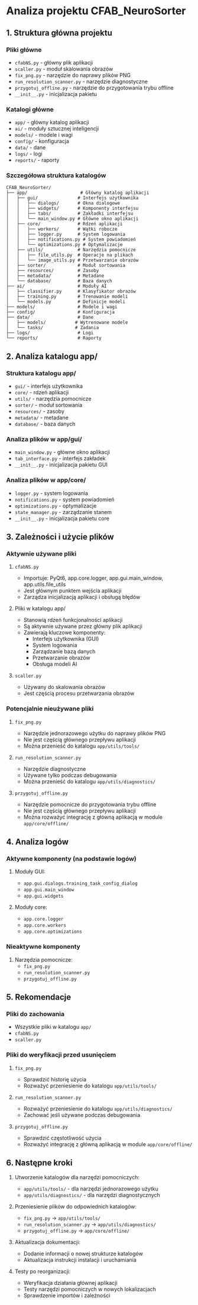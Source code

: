 # Analiza projektu CFAB_NeuroSorter

## 1. Struktura główna projektu

### Pliki główne

- `cfabNS.py` - główny plik aplikacji
- `scaller.py` - moduł skalowania obrazów
- `fix_png.py` - narzędzie do naprawy plików PNG
- `run_resolution_scanner.py` - narzędzie diagnostyczne
- `przygotuj_offline.py` - narzędzie do przygotowania trybu offline
- `__init__.py` - inicjalizacja pakietu

### Katalogi główne

- `app/` - główny katalog aplikacji
- `ai/` - moduły sztucznej inteligencji
- `models/` - modele i wagi
- `config/` - konfiguracja
- `data/` - dane
- `logs/` - logi
- `reports/` - raporty

### Szczegółowa struktura katalogów

```
CFAB_NeuroSorter/
├── app/                    # Główny katalog aplikacji
│   ├── gui/               # Interfejs użytkownika
│   │   ├── dialogs/       # Okna dialogowe
│   │   ├── widgets/       # Komponenty interfejsu
│   │   ├── tabs/          # Zakładki interfejsu
│   │   └── main_window.py # Główne okno aplikacji
│   ├── core/              # Rdzeń aplikacji
│   │   ├── workers/       # Wątki robocze
│   │   ├── logger.py      # System logowania
│   │   ├── notifications.py # System powiadomień
│   │   └── optimizations.py # Optymalizacje
│   ├── utils/             # Narzędzia pomocnicze
│   │   ├── file_utils.py  # Operacje na plikach
│   │   └── image_utils.py # Przetwarzanie obrazów
│   ├── sorter/            # Moduł sortowania
│   ├── resources/         # Zasoby
│   ├── metadata/          # Metadane
│   └── database/          # Baza danych
├── ai/                    # Moduły AI
│   ├── classifier.py      # Klasyfikator obrazów
│   ├── training.py        # Trenowanie modeli
│   └── models.py          # Definicje modeli
├── models/                # Modele i wagi
├── config/                # Konfiguracja
├── data/                  # Dane
│   ├── models/           # Wytrenowane modele
│   └── tasks/            # Zadania
├── logs/                  # Logi
└── reports/               # Raporty
```

## 2. Analiza katalogu app/

### Struktura katalogu app/

- `gui/` - interfejs użytkownika
- `core/` - rdzeń aplikacji
- `utils/` - narzędzia pomocnicze
- `sorter/` - moduł sortowania
- `resources/` - zasoby
- `metadata/` - metadane
- `database/` - baza danych

### Analiza plików w app/gui/

- `main_window.py` - główne okno aplikacji
- `tab_interface.py` - interfejs zakładek
- `__init__.py` - inicjalizacja pakietu GUI

### Analiza plików w app/core/

- `logger.py` - system logowania
- `notifications.py` - system powiadomień
- `optimizations.py` - optymalizacje
- `state_manager.py` - zarządzanie stanem
- `__init__.py` - inicjalizacja pakietu core

## 3. Zależności i użycie plików

### Aktywnie używane pliki

1. `cfabNS.py`

   - Importuje: PyQt6, app.core.logger, app.gui.main_window, app.utils.file_utils
   - Jest głównym punktem wejścia aplikacji
   - Zarządza inicjalizacją aplikacji i obsługą błędów

2. Pliki w katalogu app/

   - Stanowią rdzeń funkcjonalności aplikacji
   - Są aktywnie używane przez główny plik aplikacji
   - Zawierają kluczowe komponenty:
     - Interfejs użytkownika (GUI)
     - System logowania
     - Zarządzanie bazą danych
     - Przetwarzanie obrazów
     - Obsługa modeli AI

3. `scaller.py`
   - Używany do skalowania obrazów
   - Jest częścią procesu przetwarzania obrazów

### Potencjalnie nieużywane pliki

1. `fix_png.py`

   - Narzędzie jednorazowego użytku do naprawy plików PNG
   - Nie jest częścią głównego przepływu aplikacji
   - Można przenieść do katalogu `app/utils/tools/`

2. `run_resolution_scanner.py`

   - Narzędzie diagnostyczne
   - Używane tylko podczas debugowania
   - Można przenieść do katalogu `app/utils/diagnostics/`

3. `przygotuj_offline.py`
   - Narzędzie pomocnicze do przygotowania trybu offline
   - Nie jest częścią głównego przepływu aplikacji
   - Można rozważyć integrację z główną aplikacją w module `app/core/offline/`

## 4. Analiza logów

### Aktywne komponenty (na podstawie logów)

1. Moduły GUI:

   - `app.gui.dialogs.training_task_config_dialog`
   - `app.gui.main_window`
   - `app.gui.widgets`

2. Moduły core:
   - `app.core.logger`
   - `app.core.workers`
   - `app.core.optimizations`

### Nieaktywne komponenty

1. Narzędzia pomocnicze:
   - `fix_png.py`
   - `run_resolution_scanner.py`
   - `przygotuj_offline.py`

## 5. Rekomendacje

### Pliki do zachowania

- Wszystkie pliki w katalogu `app/`
- `cfabNS.py`
- `scaller.py`

### Pliki do weryfikacji przed usunięciem

1. `fix_png.py`

   - Sprawdzić historię użycia
   - Rozważyć przeniesienie do katalogu `app/utils/tools/`

2. `run_resolution_scanner.py`

   - Rozważyć przeniesienie do katalogu `app/utils/diagnostics/`
   - Zachować jeśli używane podczas debugowania

3. `przygotuj_offline.py`
   - Sprawdzić częstotliwość użycia
   - Rozważyć integrację z główną aplikacją w module `app/core/offline/`

## 6. Następne kroki

1. Utworzenie katalogów dla narzędzi pomocniczych:

   - `app/utils/tools/` - dla narzędzi jednorazowego użytku
   - `app/utils/diagnostics/` - dla narzędzi diagnostycznych

2. Przeniesienie plików do odpowiednich katalogów:

   - `fix_png.py` -> `app/utils/tools/`
   - `run_resolution_scanner.py` -> `app/utils/diagnostics/`
   - `przygotuj_offline.py` -> `app/core/offline/`

3. Aktualizacja dokumentacji:

   - Dodanie informacji o nowej strukturze katalogów
   - Aktualizacja instrukcji instalacji i uruchamiania

4. Testy po reorganizacji:
   - Weryfikacja działania głównej aplikacji
   - Testy narzędzi pomocniczych w nowych lokalizacjach
   - Sprawdzenie importów i zależności
